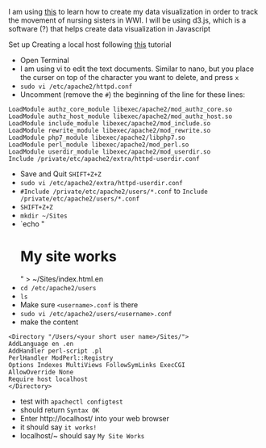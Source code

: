 I am using [this](https://flowingdata.com/2016/08/23/make-a-moving-bubbles-chart-to-show-clustering-and-distributions/) to learn how to create my data visualization in order to track the movement of nursing sisters in WWI. I will be using d3.js, which is a software (?) that helps create data visualization in Javascript

Set up
Creating a local host following [this](https://discussions.apple.com/docs/DOC-3083) tutorial
- Open Terminal
- I am using vi to edit the text documents. Similar to nano, but you place the curser on top of the character you want to delete, and press `x`
- `sudo vi /etc/apache2/httpd.conf`
- Uncomment (remove the `#`) the beginning of the line for these lines:
```
LoadModule authz_core_module libexec/apache2/mod_authz_core.so
LoadModule authz_host_module libexec/apache2/mod_authz_host.so
LoadModule include_module libexec/apache2/mod_include.so
LoadModule rewrite_module libexec/apache2/mod_rewrite.so
LoadModule php7_module libexec/apache2/libphp7.so
LoadModule perl_module libexec/apache2/mod_perl.so
LoadModule userdir_module libexec/apache2/mod_userdir.so
Include /private/etc/apache2/extra/httpd-userdir.conf
```
- Save and Quit `SHIFT+Z+Z`
- `sudo vi /etc/apache2/extra/httpd-userdir.conf`
- `#Include /private/etc/apache2/users/*.conf` to `Include /private/etc/apache2/users/*.conf`
- `SHIFT+Z+Z`
- `mkdir ~/Sites`
- `echo "<html><body><h1>My site works</h1></body></html>" > ~/Sites/index.html.en
- `cd /etc/apache2/users`
- `ls`
- Make sure `<username>.conf` is there
- `sudo vi /etc/apache2/users/<username>.conf`
- make the content
```
<Directory "/Users/<your short user name>/Sites/"> 
AddLanguage en .en 
AddHandler perl-script .pl 
PerlHandler ModPerl::Registry 
Options Indexes MultiViews FollowSymLinks ExecCGI 
AllowOverride None 
Require host localhost
</Directory>
```
- test with `apachectl configtest`
- should return `Syntax OK`
- Enter http://localhost/ into your web browser
- it should say `it works!`
- localhost/~<username> should say `My Site Works`
  
